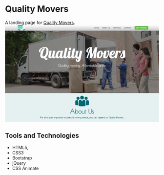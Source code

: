 # Quality Movers
A landing page for [Quality Movers](http://www.caseyaitken.com/Quality-Movers/).
![Screen Shots](assets/images/screen1.png)


## Tools and Technologies
* HTML5, 
* CSS3
* Bootstrap
* jQuery
* CSS Animate


